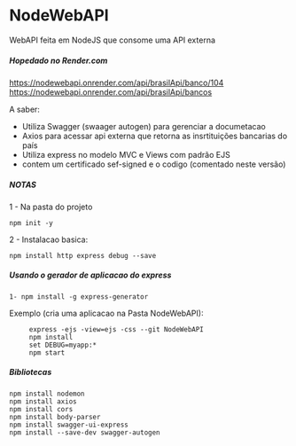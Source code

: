 # NodeWebAPI
WebAPI feita em NodeJS que consome uma API externa

##### Hopedado no Render.com
https://nodewebapi.onrender.com/api/brasilApi/banco/104
https://nodewebapi.onrender.com/api/brasilApi/bancos


A saber:

- Utiliza Swagger (swaager autogen) para gerenciar a documetacao
- Axios para acessar api externa que retorna as insrtituições bancarias do país
- Utiliza express no modelo MVC e Views com padrão EJS
- contem um certificado sef-signed e o codigo (comentado neste versão)


##### NOTAS

1 - Na pasta do projeto
```
npm init -y
```

2 - Instalacao basica:

```
npm install http express debug --save
```

##### Usando o gerador de aplicacao do express

```
1- npm install -g express-generator
```
Exemplo (cria uma aplicacao na Pasta NodeWebAPI):

```
     express -ejs -view=ejs -css --git NodeWebAPI
     npm install
     set DEBUG=myapp:* 
     npm start
```

##### Bibliotecas
```
npm install nodemon
npm install axios
npm install cors
npm install body-parser
npm install swagger-ui-express
npm install --save-dev swagger-autogen
```

